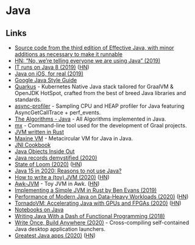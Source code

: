 # Java

## Links

* [Source code from the third edition of Effective Java, with minor additions as necessary to make it runnable](https://github.com/jbloch/effective-java-3e-source-code)
* [HN: “No, we’re telling everyone we are using Java” \(2019\)](https://news.ycombinator.com/item?id=19346017)
* [IT runs on Java 8 \(2019\)](https://news.ycombinator.com/item?id=19877916) \([HN](https://news.ycombinator.com/item?id=19877916)\)
* [Java on iOS, for real \(2019\)](https://gluonhq.com/java-on-ios-for-real/)
* [Google Java Style Guide](https://google.github.io/styleguide/javaguide.html)
* [Quarkus](https://quarkus.io/) - Kubernetes Native Java stack tailored for GraalVM & OpenJDK HotSpot, crafted from the best of breed Java libraries and standards.
* [async-profiler](https://github.com/jvm-profiling-tools/async-profiler) - Sampling CPU and HEAP profiler for Java featuring AsyncGetCallTrace + perf\_events.
* [The Algorithms - Java](https://github.com/TheAlgorithms/Java) - All Algorithms implemented in Java.
* [mx](https://github.com/graalvm/mx) - Command-line tool used for the development of Graal projects.
* [JVM written in Rust](https://github.com/douchuan/jvm)
* [Maxine VM](https://github.com/beehive-lab/Maxine-VM) - Metacircular VM for Java in Java.
* [JNI Cookbook](https://github.com/mkowsiak/jnicookbook)
* [Java Objects Inside Out](https://shipilev.net/jvm/objects-inside-out/)
* [Java records demystified \(2020\)](https://isank.dev/posts/java-14-records/)
* [State of Loom \(2020\)](https://cr.openjdk.java.net/~rpressler/loom/loom/sol1_part1.html) \([HN](https://news.ycombinator.com/item?id=23201559)\)
* [Java 15 in 2020: Reasons to not use Java?](https://dev.to/brunoborges/java-15-in-2020-reasons-to-not-use-java-3ekg)
* [How to write a \(toy\) JVM \(2020\)](https://zserge.com/posts/jvm/) \([HN](https://news.ycombinator.com/item?id=23390914)\)
* [Awk-JVM](https://github.com/rethab/awk-jvm) - Toy JVM in Awk. \([HN](https://news.ycombinator.com/item?id=23612910)\)
* [Implementing a Simple JVM in Rust by Ben Evans \(2019\)](https://www.youtube.com/watch?v=7ECbwgkHdAE)
* [Performance of Modern Java on Data-Heavy Workloads \(2020\)](https://jet-start.sh/blog/2020/06/09/jdk-gc-benchmarks-part1) \([HN](https://news.ycombinator.com/item?id=23465660)\)
* [TornadoVM: Accelerating Java with GPUs and FPGAs \(2020\)](https://www.infoq.com/articles/tornadovm-java-gpu-fpga/) \([HN](https://news.ycombinator.com/item?id=23521357)\)
* [Notebooks on Java](https://justinblank.com/notebooks/)
* [Writing Java With a Dash of Functional Programming \(2018\)](https://jiahao.codes/blog/writing-java-with-a-dash-of-functional-programming/)
* [Write Once, Build Anywhere \(2020\)](https://dave.autonoma.ca/blog/2020/06/29/write-once-build-anywhere/) - Cross-compiling self-contained Java desktop application launchers.
* [Greatest Java apps \(2020\)](https://blogs.oracle.com/javamagazine/the-top-25-greatest-java-apps-ever-written) \([HN](https://news.ycombinator.com/item?id=23676723)\)

